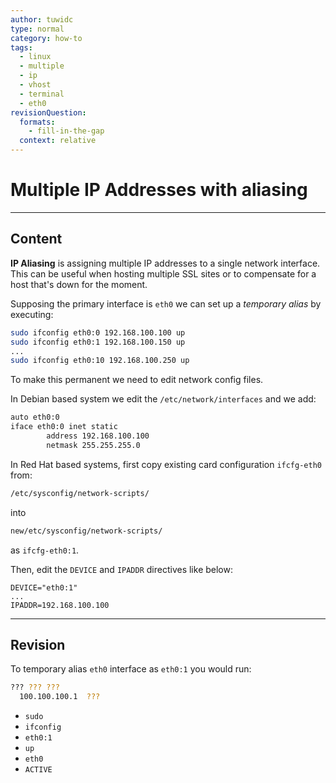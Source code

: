 ```yaml
---
author: tuwidc
type: normal
category: how-to
tags:
  - linux
  - multiple
  - ip
  - vhost
  - terminal
  - eth0
revisionQuestion:
  formats:
    - fill-in-the-gap
  context: relative
---
```


# Multiple IP Addresses with aliasing


---

## Content

**IP Aliasing** is assigning multiple IP addresses to a single network interface. This can be useful when hosting multiple SSL sites or to compensate for a host that's down for the moment.

Supposing the primary interface is `eth0` we can set up a *temporary alias* by executing:

```bash
sudo ifconfig eth0:0 192.168.100.100 up
sudo ifconfig eth0:1 192.168.100.150 up
...
sudo ifconfig eth0:10 192.168.100.250 up
```

To make this permanent we need to edit network config files. 

In Debian based system we edit the `/etc/network/interfaces` and we add:

```bash
auto eth0:0
iface eth0:0 inet static
        address 192.168.100.100
        netmask 255.255.255.0

```

In Red Hat based systems, first copy existing card configuration `ifcfg-eth0` from:

```bash
/etc/sysconfig/network-scripts/
```

into

```bash
new/etc/sysconfig/network-scripts/
```

as `ifcfg-eth0:1`.

Then, edit the `DEVICE` and `IPADDR` directives like below:

```plain-text
DEVICE="eth0:1"
...
IPADDR=192.168.100.100
```


---

## Revision

To temporary alias `eth0` interface as `eth0:1` you would run:

```bash
??? ??? ??? 
  100.100.100.1  ???
```

- `sudo`
- `ifconfig`
- `eth0:1`
- `up`
- `eth0`
- `ACTIVE`
